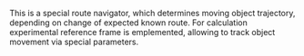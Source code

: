 This is a special route navigator, which determines moving object trajectory, depending on change of expected known route. 
For calculation experimental reference frame is emplemented, allowing to track object movement via special parameters.
